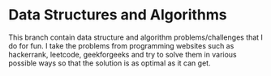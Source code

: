# Data Structures and Algorithms
This branch contain data structure and algorithm problems/challenges that I do for fun. I take the problems from programming websites such as hackerrank, leetcode, geekforgeeks and try to solve them in various possible ways so that the solution is as optimal as it can get.
